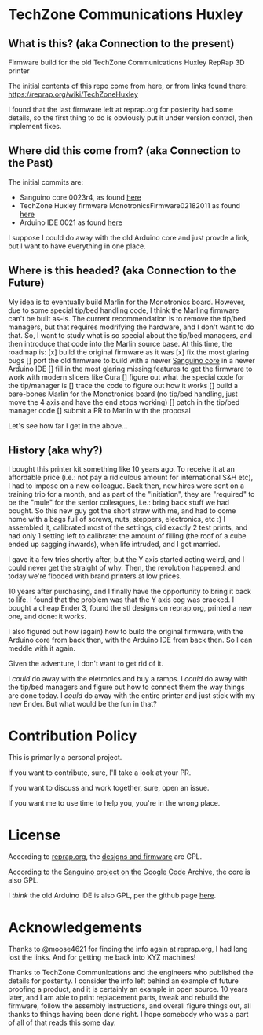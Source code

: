 # TechZone Communications Huxley

## What is this? (aka Connection to the present)
Firmware build for the old TechZone Communications Huxley RepRap 3D printer

The initial contents of this repo come from here, or from links found there:
https://reprap.org/wiki/TechZoneHuxley

I found that the last firmware left at reprap.org for posterity had some details, so the first thing to do is obviously put it under version control, then implement fixes.

## Where did this come from? (aka Connection to the Past)
The initial commits are:
- Sanguino core 0023r4, as found [here](https://code.google.com/archive/p/sanguino/downloads)
- TechZone Huxley firmware MonotronicsFirmware02182011 as found [here](https://reprap.org/wiki/Monotronics)
- Arduino IDE 0021 as found [here](https://www.arduino.cc/en/Main/OldSoftwareReleases#previous)

I suppose I could do away with the old Arduino core and just provde a link, but I want to have everything in one place.

## Where is this headed? (aka Connection to the Future)
My idea is to eventually build Marlin for the Monotronics board. However, due to some special tip/bed handling code, I think the Marling firmware can't be built as-is. The current recommendation is to remove the tip/bed managers, but that requires modrifying the hardware, and I don't want to do that.
So, I want to study what is so special about the tip/bed managers, and then introduce that code into the Marlin source base.
At this time, the roadmap is:
[x] build the original firmware as it was
[x] fix the most glaring bugs
[] port the old firmware to build with a newer [Sanguino core](https://github.com/Lauszus/Sanguino) in a newer Arduino IDE
[] fill in the most glaring missing features to get the firmware to work with modern slicers like Cura
[] figure out what the special code for the tip/manager is
[] trace the code to figure out how it works
[] build a bare-bones Marlin for the Monotronics board (no tip/bed handling, just move the 4 axis and have the end stops working)
[] patch in the tip/bed manager code
[] submit a PR to Marlin with the proposal

Let's see how far I get in the above...

## History (aka why?)
I bought this printer kit something like 10 years ago. To receive it at an affordable price (i.e.: not pay a ridiculous amount for international S&H etc), I had to impose on a new colleague. Back then, new hires were sent on a training trip for a month, and as part of the "initiation", they are "required" to be the "mule" for the senior colleagues, i.e.: bring back stuff we had bought. So this new guy got the short straw with me, and had to come home with a bags full of screws, nuts, steppers, electronics, etc :)
I assembled it, calibrated most of the settings, did exactly 2 test prints, and had only 1 setting left to calibrate: the amount of filling (the roof of a cube ended up sagging inwards), when life intruded, and I got married. 

I gave it a few tries shortly after, but the Y axis started acting weird, and I could never get the straight of why. Then, the revolution happened, and today we're flooded with brand printers at low prices.

10 years after purchasing, and I finally have the opportunity to bring it back to life. I found that the problem was that the Y axis cog was cracked. I bought a cheap Ender 3, found the stl designs on reprap.org, printed a new one, and done: it works.

I also figured out how (again) how to build the original firmware, with the Arduino core from back then, with the Arduino IDE from back then. So I can meddle with it again.

Given the adventure, I don't want to get rid of it.

I _could_ do away with the eletronics and buy a ramps. I _could_ do away with the tip/bed managers and figure out how to connect them the way things are done today. I _could_ do away with the entire printer and just stick with my new Ender. But what would be the fun in that?

# Contribution Policy
This is primarily a personal project. 

If you want to contribute, sure, I'll take a look at your PR. 

If you want to discuss and work together, sure, open an issue. 

If you want me to use time to help you, you're in the wrong place.

# License
According to [reprap.org](reprap.org), the [designs and firmware](https://reprap.org/wiki/TechZoneHuxley) are GPL.

According to the [Sanguino project on the Google Code Archive](https://code.google.com/archive/p/sanguino/downloads), the core is also GPL.

I _think_ the old Arduino IDE is also GPL, per the github page [here](https://github.com/arduino/Arduino/blob/0021/license.txt).

# Acknowledgements
Thanks to @moose4621 for finding the info again at reprap.org, I had long lost the links. And for getting me back into XYZ machines!

Thanks to TechZone Communications and the engineers who published the details for posterity. I consider the info left behind an example of future proofing a product, and it is certainly an example in open source. 10 years later, and I am able to print replacement parts, tweak and rebuild the firmware, follow the assembly instructions, and overall figure things out, all thanks to things having been done right. I hope somebody who was a part of all of that reads this some day.
